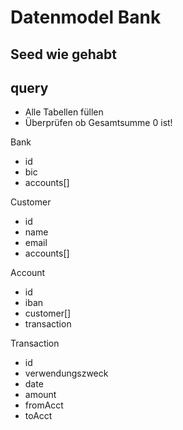 # Datenmodel Bank

## Seed wie gehabt

## query

- Alle Tabellen füllen
- Überprüfen ob Gesamtsumme 0 ist!

Bank

- id
- bic
- accounts[]

Customer

- id
- name
- email
- accounts[]

Account

- id
- iban
- customer[]
- transaction

Transaction

- id
- verwendungszweck
- date
- amount
- fromAcct
- toAcct
